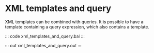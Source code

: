 # XML templates and query

XML templates can be combined with queries. It is possible to have a template containing a query expression, which also contains a template.

::: code xml_templates_and_query.bal :::

::: out xml_templates_and_query.out :::